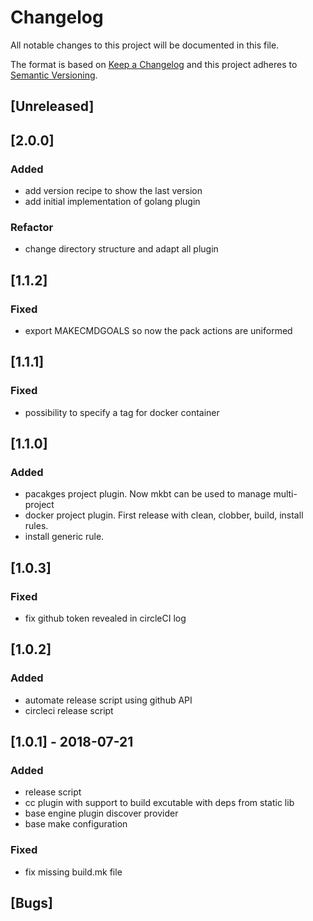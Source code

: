 # Changelog

All notable changes to this project will be documented in this file.

The format is based on [Keep a Changelog](http://keepachangelog.com/en/1.0.0/)
and this project adheres to [Semantic Versioning](http://semver.org/spec/v2.0.0.html).

## [Unreleased]

## [2.0.0]

### Added

* add version recipe to show the last version
* add initial implementation of golang plugin

### Refactor

* change directory structure and adapt all plugin

## [1.1.2]

### Fixed

* export MAKECMDGOALS so now the pack actions are uniformed

## [1.1.1]

### Fixed

* possibility to specify a tag for docker container

## [1.1.0]

### Added

* pacakges project plugin. Now mkbt can be used to manage multi-project
* docker project plugin. First release with clean, clobber, build, install rules. 
* install generic rule.

## [1.0.3]

### Fixed

* fix github token revealed in circleCI log

## [1.0.2]

### Added

* automate release script using github API
* circleci release script

## [1.0.1] - 2018-07-21

### Added

* release script
* cc plugin with support to build excutable with deps from static lib
* base engine plugin discover provider
* base make configuration

### Fixed

* fix missing build.mk file

## [Bugs]
